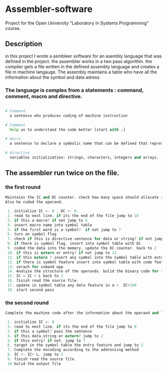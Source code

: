 # Assembler-software
Project for the Open University "Laboratory in Systems Programming" course.

## Description
in this project I wrote a asmbleer software for an asembly language that was defined in the project.
the assembler works in a two pass algorithm. 
the compiler gets a file written in the defined assembly language and creates a file in machine langauge.
The assembly maintains a table who have all the information about the symbol and data adress 

### The language is complex  from a statements : command, comment, macro and directive.

```python

# Command 
  a sentence who produces coding of machine instruction
 
# Comment
  help us to understand the code better [start with ;]
  
# macro
  a sentence to declare a symbolic name that can be defined that represents a numerical constant
 
# directive
  variables initialization: strings, characters, integers and arrays.
```


## The assembler run twice on the file.



### the first round 
```python
Maintains the IC and DC counter. check how many space should allocate in the memory and update the counters.
Also he coded the operand.
```
```C
 1. initialize IC <- 0 , DC <- 0.
 2. read to next line, if its the end of the file jump to 16
 3. if this a macro? if not jump to 5
 4. insert macro name into symbol table
 5. if the first word is a symbol?  if not jump to 7
 6. turn on symbol flag
 7. check if this is directive sentence for data or string? if not jump to10
 8. if there is symbol flag, insert into symbol table with DC 
 9. coded the data into the memory, update the DC counter. back to 2
 10. if this is extern or entry? if not jump to 12
 11. if this extern ? insert any symbol into the symbol table with external feature. back to 2
 12. if there is symbol feature insert into symbol table with code feature and update to IC +100
 13. serach for comand opp 
 14. Analyze the structure of the operands. bulid the binary code for the first comand 
 15. IC = IC + L back to 2
 16. finish read the source file. 
 17. update in symbol table any data feature in a +  IC+100
 18. start second pass
```


### the second round 
```python
Complete the machine code after the information about the operand and leabel 
```
```c
 1. initialize IC <- 0 
 2. read to next line, if its the end of the file jump to 9
 3. if this a symbol? pass the sentence 
 4. if this data,string or extern? jump to 2
 5. if this entry? if not, jump to 7
 6. target in the symbol table the entry feature and jump to 2
 7. Complete the encoding according to the addressing method
 8. IC <- IC+ L. jump to 2
 9. finish read the source file. 
 10 bulid the output file

```
